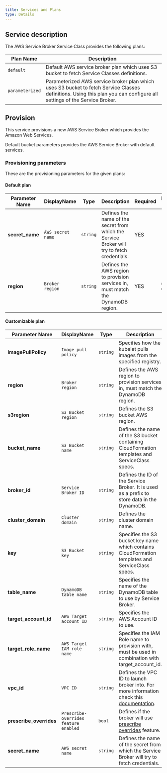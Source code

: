 ```yaml
---
title: Services and Plans
type: Details
---
```


## Service description

The AWS Service Broker Service Class provides the following plans:

| Plan Name | Description |
|-----------|-------------|
| `default` | Default AWS service broker plan which uses S3 bucket to fetch Service Classes definitions. |
| `parameterized` | Parameterized AWS service broker plan which uses S3 bucket to fetch Service Classes definitions. Using this plan you can configure all settings of the Service Broker. |

## Provision

This service provisions a new AWS Service Broker which provides the Amazon Web Services.

Default bucket parameters provides the AWS Service Broker with default services.

### Provisioning parameters

These are the provisioning parameters for the given plans:

#### Default plan

| Parameter Name | DisplayName | Type | Description | Required | Default Value |
|----------------|---------|-----|-------------|----------|---------------|
| **secret_name** | `AWS secret name` | `string` | Defines the name of the secret from which the Service Broker will try to fetch credentials. | YES |  |
| **region** | `Broker region` | `string` | Defines the AWS region to provision services in, must match the DynamoDB region. | YES | `us-east-1` |

#### Customizable plan

| Parameter Name | DisplayName | Type | Description | Required | Default Value |
|----------------|-----|-------|-------------|----------|---------------|
| **imagePullPolicy** | `Image pull policy` | `string` | Specifies how the kubelet pulls images from the specified registry. | YES | `IfNotPresent` |
| **region** | `Broker region`   | `string` | Defines the AWS region to provision services in, must match the DynamoDB region. | YES | `us-east-1` |
| **s3region** | `S3 Bucket region` | `string` | Defines the S3 bucket AWS region. | YES | `us-east-1` |
| **bucket_name** | `S3 Bucket name`  | `string` | Defines the name of the S3 bucket containing CloudFormation templates and ServiceClass specs. | YES | `awsservicebroker` |
| **broker_id** | `Service Broker ID` | `string` | Defines the ID of the Service Broker. It is used as a prefix to store data in the DynamoDB. | YES | `awsservicebroker` |
| **cluster_domain** | `Cluster domain` | `string` | Defines the cluster domain name. | YES | `cluster.local` |
| **key** | `S3 Bucket key` | `string` | Specifies the S3 bucket key name which contains CloudFormation templates and ServiceClass specs. | YES | `templates/latest` |
| **table_name** | `DynamoDB table name` | `string` | Specifies the name of the DynamoDB table to use by Service Broker. | YES | `awssb` |
| **target_account_id** | `AWS Target account ID` | `string` | Specifies the AWS Account ID to use. | NO |  |
| **target_role_name** | `AWS Target IAM role name` | `string` | Specifies the IAM Role name to provision with, must be used in combination with target_account_id. | NO |  |
| **vpc_id** | `VPC ID` | `string` | Defines the VPC ID to launch broker into. For more information check this [documentation](https://docs.aws.amazon.com/vpc/latest/userguide/vpc-subnets-commands-example.html). | NO |  |
| **prescribe_overrides** | `Prescribe-overrides feature enabled` | `bool` | Defines if the broker will use [prescribe overrides](https://github.com/awslabs/aws-servicebroker/tree/v1.0.0/docs#parameter-overrides) feature. | YES | `true` |
| **secret_name** | `AWS secret name` | `string` | Defines the name of the secret from which the Service Broker will try to fetch credentials. | YES | |

